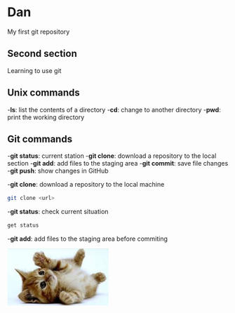 # Dan
My first git repository 
## Second section 
Learning to use git 
## Unix commands
-**ls**: list the contents of a directory
-**cd**: change to another directory
-**pwd**: print the working directory
## Git commands
-**git status**: current station
-**git clone**: download a repository to the local section
-**git add**: add files to the staging area
-**git commit**: save file changes
-**git push**: show changes in GitHub

 -**git clone**: download a repository to the local machine
```bash 
git clone <url> 
``` 
-**git status**: check current situation
```bash
get status
```

-**git add**: add files to the staging area before commiting

![Cat image](download.jpg)
